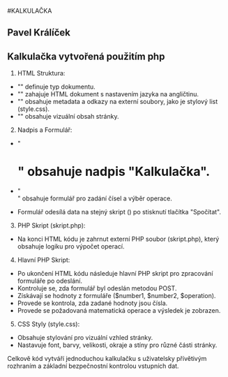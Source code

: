 #KALKULAČKA

## Pavel Králíček


## Kalkulačka vytvořená použitím php


1. HTML Struktura:
  - "<!DOCTYPE html>" definuje typ dokumentu.
  - "<html lang="en">" zahajuje HTML dokument s nastavením jazyka na angličtinu.
  - "<head>" obsahuje metadata a odkazy na externí soubory, jako je stylový list (style.css).
  - "<body>" obsahuje vizuální obsah stránky.
  
2. Nadpis a Formulář:
  - "<h1>" obsahuje nadpis "Kalkulačka".
  - "<form>" obsahuje formulář pro zadání čísel a výběr operace.
  - Formulář odesílá data na stejný skript (<?php echo $_SERVER['PHP_SELF']; ?>) po stisknutí tlačítka "Spočítat".
    
3. PHP Skript (skript.php):
  - Na konci HTML kódu je zahrnut externí PHP soubor (skript.php), který obsahuje logiku pro výpočet operací.

4. Hlavní PHP Skript:
  - Po ukončení HTML kódu následuje hlavní PHP skript pro zpracování formuláře po odeslání.
  - Kontroluje se, zda formulář byl odeslán metodou POST.
  - Získávají se hodnoty z formuláře ($number1, $number2, $operation).
  - Provede se kontrola, zda zadané hodnoty jsou čísla.
  - Provede se požadovaná matematická operace a výsledek je zobrazen.

5. CSS Styly (style.css):
  - Obsahuje stylování pro vizuální vzhled stránky.
  - Nastavuje font, barvy, velikosti, okraje a stíny pro různé části stránky.

Celkově kód vytváří jednoduchou kalkulačku s uživatelsky přívětivým rozhraním a základní bezpečnostní kontrolou vstupních dat.

